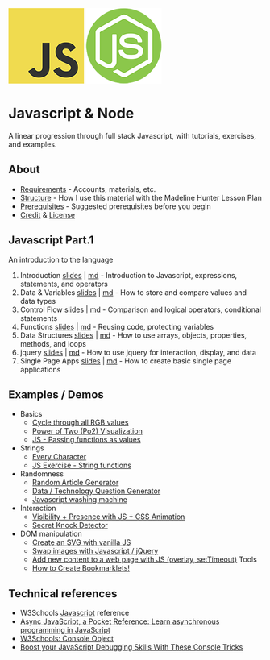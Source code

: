 
![js logo](assets/img/logos/logo-javascript-150w.png) ![node logo](assets/img/logos/logo-node-ltgreen-150w.png)

<h1>Javascript & Node</h1>

A linear progression through full stack Javascript, with tutorials, exercises, and examples.

## About

- [Requirements](ABOUT.md#requirements) - Accounts, materials, etc.
- [Structure](ABOUT.md#structure) - How I use this material with the Madeline Hunter Lesson Plan
- [Prerequisites](ABOUT.md#prerequisites) - Suggested prerequisites before you begin
- [Credit](ABOUT.md#credit) & [License](ABOUT.md#license)


## Javascript Part.1

An introduction to the language

1. Introduction [slides](topics/introduction/slides.html) | [md](topics/introduction/introduction.md) - Introduction to Javascript, expressions, statements, and operators
1. Data & Variables [slides](topics/variables/slides.html) | [md](topics/variables/variables.md) - How to store and compare values and data types
1. Control Flow [slides](topics/control-flow/slides.html) | [md](topics/control-flow/control-flow.md) - Comparison and logical operators, conditional statements
1. Functions [slides](topics/functions/slides.html) | [md](topics/functions/functions.md) - Reusing code, protecting variables
1. Data Structures [slides](topics/data-structures/slides.html) | [md](topics/data-structures/data-structures.md) - How to use arrays, objects, properties, methods, and loops
1. jquery [slides](topics/jquery/slides.html) | [md](topics/jquery/jquery.md) - How to use jquery for interaction, display, and data
1. Single Page Apps [slides](topics/single-page-apps/slides.html) | [md](topics/single-page-apps/single-page-apps.md) - How to create basic single page applications


## Examples / Demos

- Basics
	- [Cycle through all RGB values](https://codepen.io/owenmundy/pen/ExEWjXW)
	- [Power of Two (Po2) Visualization](https://codepen.io/owenmundy/pen/RwjPwNB)
	- [JS - Passing functions as values](https://codepen.io/owenmundy/pen/vYXogwV?editors=1111)
- Strings
	- [Every Character](https://codepen.io/owenmundy/pen/ZEoyZYV)
	- [JS Exercise - String functions](https://codepen.io/owenmundy/pen/YzWZeQX)
- Randomness
	- [Random Article Generator](https://codepen.io/owenmundy/pen/PomvjqW)
	- [Data / Technology Question Generator](https://codepen.io/owenmundy/pen/WNjOgGg)
	- [Javascript washing machine](https://codepen.io/owenmundy/pen/dyXzNdY)
- Interaction
	- [Visibility + Presence with JS + CSS Animation](https://codepen.io/owenmundy/pen/OJvLaOW?editors=0111)
	- [Secret Knock Detector](https://codepen.io/owenmundy/pen/abErxLv)
- DOM manipulation
	- [Create an SVG with vanilla JS](https://codepen.io/owenmundy/pen/abGQENR)
	- [Swap images with Javascript / jQuery](https://codepen.io/owenmundy/pen/OJRWQoY)
	- [Add new content to a web page with JS (overlay, setTimeout)](https://codepen.io/owenmundy/pen/eYgajNq)
Tools
	- [How to Create Bookmarklets!](https://codepen.io/owenmundy/pen/ZEoBPzZ)




## Technical references

* W3Schools [Javascript](https://www.w3schools.com/jsref/default.asp) reference
* [Async JavaScript, a Pocket Reference: Learn asynchronous programming in JavaScript](https://medium.com/@ajmeyghani/async-javascript-a-pocket-reference-2bb16ac40d21)
* [W3Schools: Console Object](https://www.w3schools.com/jsref/obj_console.asp)
* [Boost your JavaScript Debugging Skills With These Console Tricks](https://medium.com/better-programming/boost-your-javascript-debugging-skills-with-these-console-tricks-ab984c70298a)

